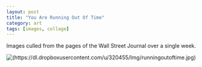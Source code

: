 ```yaml
---
layout: post
title: "You Are Running Out Of Time"
category: art
tags: [images, collage]
---
```


Images culled from the pages of the Wall Street Journal over a single week. 

![(https://dl.dropboxusercontent.com/u/320455/Img/runningoutoftime.jpg)](https://dl.dropboxusercontent.com/u/320455/Img/runningoutoftime_.jpeg)
